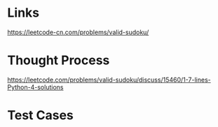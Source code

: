 # Links
https://leetcode-cn.com/problems/valid-sudoku/

# Thought Process
https://leetcode.com/problems/valid-sudoku/discuss/15460/1-7-lines-Python-4-solutions

# Test Cases

